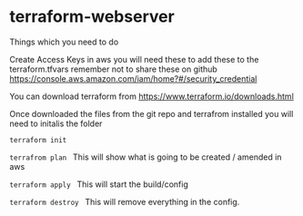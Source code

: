 # terraform-webserver

Things which you need to do 

Create Access Keys in aws you will need these to add these to the terraform.tfvars remember not to share these on github 
https://console.aws.amazon.com/iam/home?#/security_credential

You can download terraform from 
https://www.terraform.io/downloads.html

Once downloaded the files from the git repo and terrafrom installed you will need to initalis the folder 

```terraform init```

```terrafrom plan ```
This will show what is going to be created / amended in aws 

```terraform apply ```
This will start the build/config 

```terraform destroy ```
This will remove everything in the config. 

